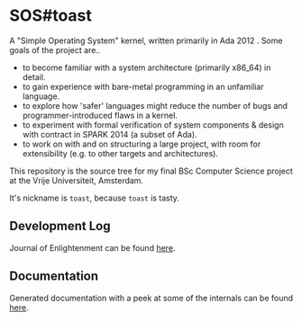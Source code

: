 # SOS#toast

A "Simple Operating System" kernel, written primarily in Ada 2012 . Some goals of the project are..
- to become familiar with a system architecture (primarily x86_64) in detail.
- to gain experience with bare-metal programming in an unfamiliar language.
- to explore how 'safer' languages might reduce the number of bugs and programmer-introduced flaws in a kernel.
- to experiment with formal verification of system components & design with contract in SPARK 2014 (a subset of Ada).
- to work on with and on structuring a large project, with room for extensibility (e.g. to other targets and architectures).

This repository is the source tree for my final BSc Computer Science project at the Vrije Universiteit, Amsterdam.

It's nickname is `toast`, because `toast` is tasty. 

## Development Log
Journal of Enlightenment can be found 
[here](devlog.md).

## Documentation
Generated documentation with a peek at some of the internals can be found [here](doc/index.html).